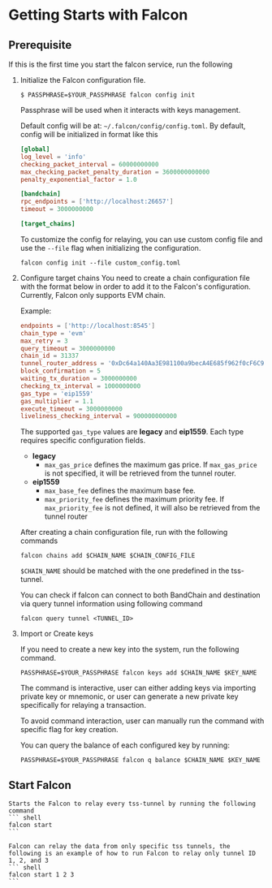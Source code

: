 # Getting Starts with Falcon

## Prerequisite

If this is the first time you start the falcon service, run the following

1. Initialize the Falcon configuration file.
    ```shell
    $ PASSPHRASE=$YOUR_PASSPHRASE falcon config init
    ```

    Passphrase will be used when it interacts with keys management. 
    
    Default config will be at: `~/.falcon/config/config.toml`. By default, config will be initialized in format like this 
    ```toml
    [global]
    log_level = 'info'
    checking_packet_interval = 60000000000
    max_checking_packet_penalty_duration = 3600000000000
    penalty_exponential_factor = 1.0

    [bandchain]
    rpc_endpoints = ['http://localhost:26657']
    timeout = 3000000000

    [target_chains]

    ```


    To customize the config for relaying, you can use custom config file and use the `--file` flag when initializing the configuration.
    ```shell
    falcon config init --file custom_config.toml
    ```

2. Configure target chains 
    You need to create a chain configuration file with the format below in order to add it to the Falcon's configuration. Currently, Falcon only supports EVM chain.
    
    Example:
    ``` toml
    endpoints = ['http://localhost:8545']
    chain_type = 'evm'
    max_retry = 3
    query_timeout = 3000000000
    chain_id = 31337
    tunnel_router_address = '0xDc64a140Aa3E981100a9becA4E685f962f0cF6C9'
    block_confirmation = 5
    waiting_tx_duration = 3000000000
    checking_tx_interval = 1000000000
    gas_type = 'eip1559'
    gas_multiplier = 1.1
    execute_timeout = 3000000000
    liveliness_checking_interval = 900000000000
    ```

    The supported `gas_type` values are **legacy** and **eip1559**. Each type requires specific configuration fields.
    - **legacy**
        - `max_gas_price` defines the maximum gas price. If `max_gas_price` is not specified, it will be retrieved from the tunnel router.
    - **eip1559**
        - `max_base_fee` defines the maximum base fee.
        - `max_priority_fee` defines the maximum priority fee. If `max_priority_fee` is not defined, it will also be retrieved from the tunnel router

    After creating a chain configuration file, run with the following commands
    ``` shell
    falcon chains add $CHAIN_NAME $CHAIN_CONFIG_FILE
    ```

    `$CHAIN_NAME` should be matched with the one predefined in the tss-tunnel.

    You can check if falcon can connect to both BandChain and destination via query tunnel information using following command
    ``` shell
    falcon query tunnel <TUNNEL_ID>
    ```

3. Import or Create keys

    If you need to create a new key into the system, run the following command. 
    ``` shell
    PASSPHRASE=$YOUR_PASSPHRASE falcon keys add $CHAIN_NAME $KEY_NAME
    ```

    The command is interactive, user can either adding keys via importing private key or mnemonic, or user can generate a new private key specifically for relaying a transaction.

    To avoid command interaction, user can manually run the command with specific flag for key creation.

    You can query the balance of each configured key by running:
    ``` shell
    PASSPHRASE=$YOUR_PASSPHRASE falcon q balance $CHAIN_NAME $KEY_NAME
    ```

## Start Falcon
    Starts the Falcon to relay every tss-tunnel by running the following command
    ``` shell
    falcon start
    ```

    Falcon can relay the data from only specific tss tunnels, the following is an example of how to run Falcon to relay only tunnel ID 1, 2, and 3
    ``` shell
    falcon start 1 2 3
    ```
